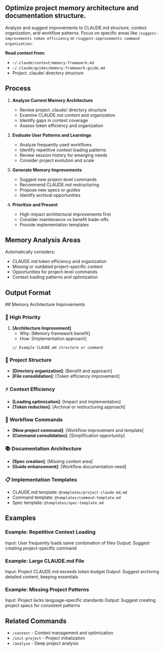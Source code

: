 ## Optimize project memory architecture and documentation structure.

Analyze and suggest improvements to CLAUDE.md structure, context organization, and workflow patterns. Focus on specific areas like `/suggest-improvements token efficiency` or `/suggest-improvements command organization`.

**Read context from:**

- `~/.claude/context/memory-framework.md`
- `~/.claude/guides/memory-framework-guide.md`
- Project .claude/ directory structure

## Process

1. **Analyze Current Memory Architecture**

   - Review project .claude/ directory structure
   - Examine CLAUDE.md content and organization
   - Identify gaps in context coverage
   - Assess token efficiency and organization

2. **Evaluate User Patterns and Learnings**

   - Analyze frequently used workflows
   - Identify repetitive context loading patterns
   - Review session history for emerging needs
   - Consider project evolution and scale

3. **Generate Memory Improvements**

   - Suggest new project-level commands
   - Recommend CLAUDE.md restructuring
   - Propose new specs or guides
   - Identify archival opportunities

4. **Prioritize and Present**
   - High-impact architectural improvements first
   - Consider maintenance vs benefit trade-offs
   - Provide implementation templates

## Memory Analysis Areas

Automatically considers:

- CLAUDE.md token efficiency and organization
- Missing or outdated project-specific context
- Opportunities for project-level commands
- Context loading patterns and optimization

## Output Format

<memory-improvements-template>
## Memory Architecture Improvements

### 🎯 High Priority

1. **[Architecture Improvement]**
   - Why: [Memory framework benefit]
   - How: [Implementation approach]
   ```markdown
   // Example CLAUDE.md structure or command
   ```

### 📁 Project Structure

- **[Directory organization]**: [Benefit and approach]
- **[File consolidation]**: [Token efficiency improvement]

### ⚡ Context Efficiency

- **[Loading optimization]**: [Impact and implementation]
- **[Token reduction]**: [Archival or restructuring approach]

### 🔧 Workflow Commands

- **[New project command]**: [Workflow improvement and template]
- **[Command consolidation]**: [Simplification opportunity]

### 📚 Documentation Architecture

- **[Spec creation]**: [Missing context area]
- **[Guide enhancement]**: [Workflow documentation need]

### 📋 Implementation Templates

- CLAUDE.md template: `@templates/project-claude-md.md`
- Command template: `@templates/command-template.md`
- Spec template: `@templates/spec-template.md`
  </memory-improvements-template>

## Examples

### Example: Repetitive Context Loading

Input: User frequently loads same combination of files
Output: Suggest creating project-specific command

### Example: Large CLAUDE.md File

Input: Project CLAUDE.md exceeds token budget
Output: Suggest archiving detailed content, keeping essentials

### Example: Missing Project Patterns

Input: Project lacks language-specific standards
Output: Suggest creating project specs for consistent patterns

## Related Commands

- `/context` - Context management and optimization
- `/init-project` - Project initialization
- `/analyze` - Deep project analysis
